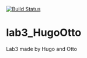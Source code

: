 [![Build Status](https://travis-ci.org/hugkn566/lab3_HugoOtto.svg?branch=master)](https://travis-ci.org/hugkn566/lab3_HugoOtto)
# lab3_HugoOtto
Lab3 made by Hugo and Otto

